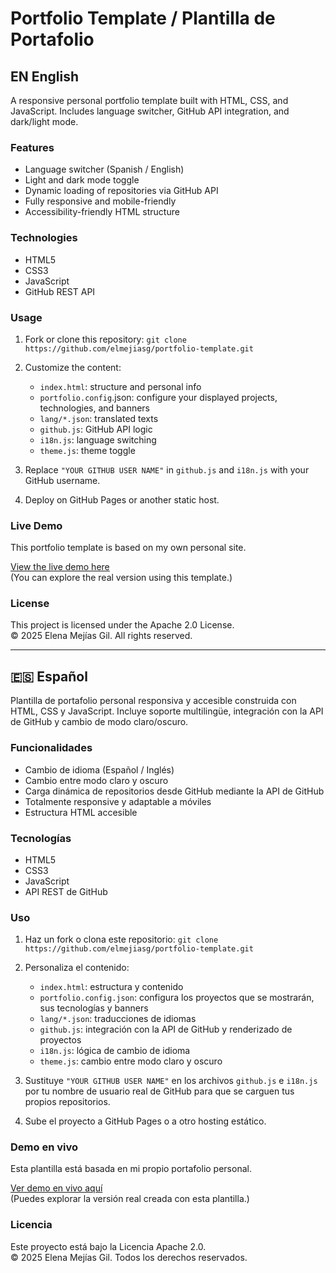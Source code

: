 # Portfolio Template / Plantilla de Portafolio

## EN English

A responsive personal portfolio template built with HTML, CSS, and JavaScript. Includes language switcher, GitHub API integration, and dark/light mode.

### Features
- Language switcher (Spanish / English)
- Light and dark mode toggle
- Dynamic loading of repositories via GitHub API
- Fully responsive and mobile-friendly
- Accessibility-friendly HTML structure

### Technologies
- HTML5
- CSS3
- JavaScript
- GitHub REST API

### Usage
1. Fork or clone this repository:
   `git clone https://github.com/elmejiasg/portfolio-template.git`

2. Customize the content:
   - `index.html`: structure and personal info
   - `portfolio.config`.json: configure your displayed projects, technologies, and banners
   - `lang/*.json`: translated texts
   - `github.js`: GitHub API logic
   - `i18n.js`: language switching
   - `theme.js`: theme toggle

3. Replace `"YOUR GITHUB USER NAME"` in `github.js` and `i18n.js` with your GitHub username.

4. Deploy on GitHub Pages or another static host.

### Live Demo
This portfolio template is based on my own personal site.

[View the live demo here](https://elmejiasg.github.io)  
(You can explore the real version using this template.)


### License
This project is licensed under the Apache 2.0 License.  
© 2025 Elena Mejías Gil. All rights reserved.

---

## 🇪🇸 Español

Plantilla de portafolio personal responsiva y accesible construida con HTML, CSS y JavaScript. Incluye soporte multilingüe, integración con la API de GitHub y cambio de modo claro/oscuro.

### Funcionalidades
- Cambio de idioma (Español / Inglés)
- Cambio entre modo claro y oscuro
- Carga dinámica de repositorios desde GitHub mediante la API de GitHub
- Totalmente responsive y adaptable a móviles
- Estructura HTML accesible

### Tecnologías
- HTML5
- CSS3
- JavaScript
- API REST de GitHub

### Uso
1. Haz un fork o clona este repositorio:
   `git clone https://github.com/elmejiasg/portfolio-template.git` 

2. Personaliza el contenido:
   - `index.html`: estructura y contenido
   - `portfolio.config.json`: configura los proyectos que se mostrarán, sus tecnologías y banners
   - `lang/*.json`: traducciones de idiomas
   - `github.js`: integración con la API de GitHub y renderizado de proyectos
   - `i18n.js`: lógica de cambio de idioma
   - `theme.js`: cambio entre modo claro y oscuro

3. Sustituye `"YOUR GITHUB USER NAME"` en los archivos `github.js` e `i18n.js` por tu nombre de usuario real de GitHub para que se carguen tus propios repositorios.

4. Sube el proyecto a GitHub Pages o a otro hosting estático.

### Demo en vivo
Esta plantilla está basada en mi propio portafolio personal.

[Ver demo en vivo aquí](https://elmejiasg.github.io)  
(Puedes explorar la versión real creada con esta plantilla.)


### Licencia
Este proyecto está bajo la Licencia Apache 2.0.  
© 2025 Elena Mejías Gil. Todos los derechos reservados.
